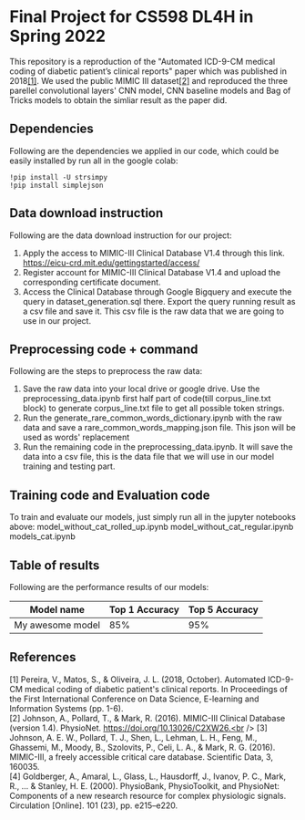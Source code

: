 # Final Project for CS598 DL4H in Spring 2022

This repository is a reproduction of the "Automated ICD-9-CM medical coding of diabetic patient’s clinical reports" paper which was published in 2018[[1]](#1). We used the public MIMIC III dataset[[2]](#2) and reproduced the three parellel convolutional layers' CNN model, CNN baseline models and Bag of Tricks models to obtain the simliar result as the paper did.

## Dependencies

Following are the dependencies we applied in our code, which could be easily installed by run all in the google colab:
```Setup
!pip install -U strsimpy
!pip install simplejson
```

## Data download instruction

Following are the data download instruction for our project:
1. Apply the access to MIMIC-III Clinical Database V1.4 through this link. https://eicu-crd.mit.edu/gettingstarted/access/
2. Register account for MIMIC-III Clinical Database V1.4 and upload the corresponding certificate document.
3. Access the Clinical Database through Google Bigquery and execute the query in dataset_generation.sql there. Export the query running result as a csv file and save it. This csv file is the raw data that we are going to use in our project.

## Preprocessing code + command

Following are the steps to preprocess the raw data:
1. Save the raw data into your local drive or google drive. Use the preprocessing_data.ipynb first half part of code(till corpus_line.txt block) to generate corpus_line.txt file to get all possible token strings.
2. Run the generate_rare_common_words_dictionary.ipynb with the raw data and save a rare_common_words_mapping.json file. This json will be used as words' replacement
3. Run the remaining code in the preprocessing_data.ipynb. It will save the data into a csv file, this is the data file that we will use in our model training and testing part.

## Training code and Evaluation code

To train and evaluate our models, just simply run all in the jupyter notebooks above:
model_without_cat_rolled_up.ipynb
model_without_cat_regular.ipynb
models_cat.ipynb

## Table of results 

Following are the performance results of our models:


| Model name         | Top 1 Accuracy  | Top 5 Accuracy |
| ------------------ |---------------- | -------------- |
| My awesome model   |     85%         |      95%       |


## References
<a id="1">[1]</a> 
Pereira, V., Matos, S., & Oliveira, J. L. (2018, October). Automated ICD-9-CM medical coding of diabetic patient's clinical reports. In Proceedings of the First International Conference on Data Science, E-learning and Information Systems (pp. 1-6).<br />
<a id="2">[2]</a> 
Johnson, A., Pollard, T., & Mark, R. (2016). MIMIC-III Clinical Database (version 1.4). PhysioNet. https://doi.org/10.13026/C2XW26.<br />
<a id="3">[3]</a> 
Johnson, A. E. W., Pollard, T. J., Shen, L., Lehman, L. H., Feng, M., Ghassemi, M., Moody, B., Szolovits, P., Celi, L. A., & Mark, R. G. (2016). MIMIC-III, a freely accessible critical care database. Scientific Data, 3, 160035.<br />
<a id="4">[4]</a> 
Goldberger, A., Amaral, L., Glass, L., Hausdorff, J., Ivanov, P. C., Mark, R., ... & Stanley, H. E. (2000). PhysioBank, PhysioToolkit, and PhysioNet: Components of a new research resource for complex physiologic signals. Circulation [Online]. 101 (23), pp. e215–e220.<br />
